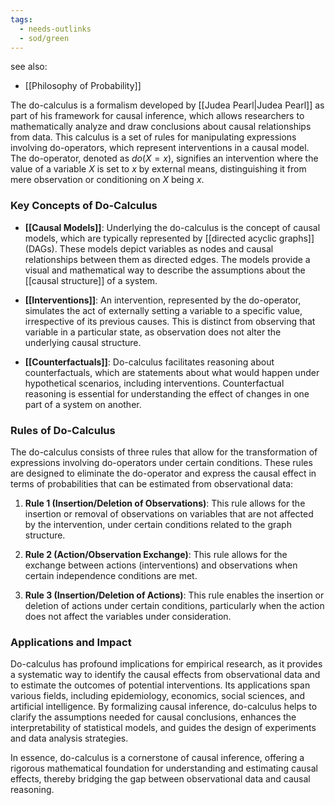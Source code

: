 ```yaml
---
tags:
  - needs-outlinks
  - sod/green
---
```


see also:
- [[Philosophy of Probability]]

The do-calculus is a formalism developed by [[Judea Pearl|Judea Pearl]] as part of his framework for causal inference, which allows researchers to mathematically analyze and draw conclusions about causal relationships from data. This calculus is a set of rules for manipulating expressions involving do-operators, which represent interventions in a causal model. The do-operator, denoted as $do(X=x)$, signifies an intervention where the value of a variable $X$ is set to $x$ by external means, distinguishing it from mere observation or conditioning on $X$ being $x$.

### Key Concepts of Do-Calculus

- **[[Causal Models]]**: Underlying the do-calculus is the concept of causal models, which are typically represented by [[directed acyclic graphs]] (DAGs). These models depict variables as nodes and causal relationships between them as directed edges. The models provide a visual and mathematical way to describe the assumptions about the [[causal structure]] of a system.

- **[[Interventions]]**: An intervention, represented by the do-operator, simulates the act of externally setting a variable to a specific value, irrespective of its previous causes. This is distinct from observing that variable in a particular state, as observation does not alter the underlying causal structure.

- **[[Counterfactuals]]**: Do-calculus facilitates reasoning about counterfactuals, which are statements about what would happen under hypothetical scenarios, including interventions. Counterfactual reasoning is essential for understanding the effect of changes in one part of a system on another.

### Rules of Do-Calculus

The do-calculus consists of three rules that allow for the transformation of expressions involving do-operators under certain conditions. These rules are designed to eliminate the do-operator and express the causal effect in terms of probabilities that can be estimated from observational data:

1. **Rule 1 (Insertion/Deletion of Observations)**: This rule allows for the insertion or removal of observations on variables that are not affected by the intervention, under certain conditions related to the graph structure.

2. **Rule 2 (Action/Observation Exchange)**: This rule allows for the exchange between actions (interventions) and observations when certain independence conditions are met.

3. **Rule 3 (Insertion/Deletion of Actions)**: This rule enables the insertion or deletion of actions under certain conditions, particularly when the action does not affect the variables under consideration.

### Applications and Impact

Do-calculus has profound implications for empirical research, as it provides a systematic way to identify the causal effects from observational data and to estimate the outcomes of potential interventions. Its applications span various fields, including epidemiology, economics, social sciences, and artificial intelligence. By formalizing causal inference, do-calculus helps to clarify the assumptions needed for causal conclusions, enhances the interpretability of statistical models, and guides the design of experiments and data analysis strategies.

In essence, do-calculus is a cornerstone of causal inference, offering a rigorous mathematical foundation for understanding and estimating causal effects, thereby bridging the gap between observational data and causal reasoning.
